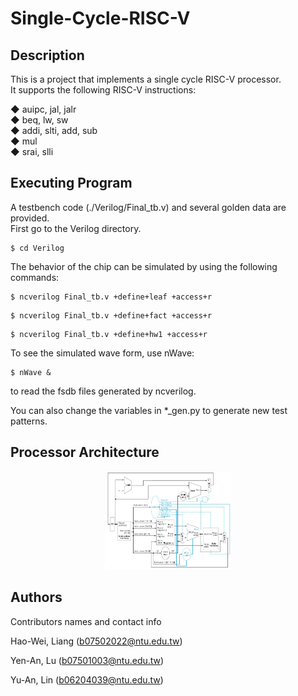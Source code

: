 # Single-Cycle-RISC-V

## Description

This is a project that implements a single cycle RISC-V processor.  
It supports the following RISC-V instructions:

◆ auipc, jal, jalr  
◆ beq, lw, sw  
◆ addi, slti, add, sub  
◆ mul  
◆ srai, slli

## Executing Program

A testbench code (./Verilog/Final_tb.v) and several golden data are provided.  
First go to the Verilog directory.
```
$ cd Verilog
```
The behavior of the chip can be simulated by using the following commands: 
```
$ ncverilog Final_tb.v +define+leaf +access+r
```
```
$ ncverilog Final_tb.v +define+fact +access+r
```
```
$ ncverilog Final_tb.v +define+hw1 +access+r
```
To see the simulated wave form, use nWave:
```
$ nWave &
```
to read the fsdb files generated by ncverilog.  
 
You can also change the variables in *_gen.py to generate new test patterns.


## Processor Architecture

<p align="center">
<img src="https://github.com/Howard-Liang/Single-Cycle-RISC-V/blob/main/image/architecture.JPG" width=40% height=40%>
</p>

## Authors

Contributors names and contact info

Hao-Wei, Liang (b07502022@ntu.edu.tw) 

Yen-An, Lu (b07501003@ntu.edu.tw)
  
Yu-An, Lin (b06204039@ntu.edu.tw)

